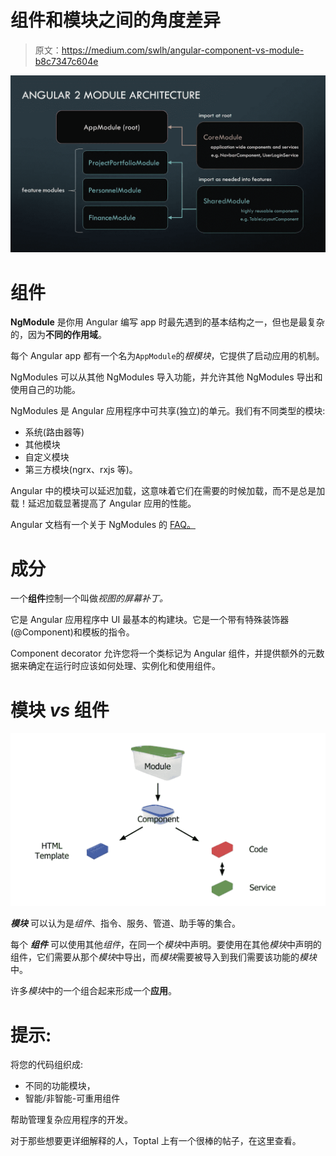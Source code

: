 # 组件和模块之间的角度差异

> 原文：<https://medium.com/swlh/angular-component-vs-module-b8c7347c604e>

![](img/0dc51e941fc731c005077d73e949c295.png)

# 组件

**NgModule** 是你用 Angular 编写 app 时最先遇到的基本结构之一，但也是最复杂的，因为**不同的作用域**。

每个 Angular app 都有一个名为`AppModule`的*根模块*，它提供了启动应用的机制。

NgModules 可以从其他 NgModules 导入功能，并允许其他 NgModules 导出和使用自己的功能。

NgModules 是 Angular 应用程序中可共享(独立)的单元。我们有不同类型的模块:

*   系统(路由器等)
*   其他模块
*   自定义模块
*   第三方模块(ngrx、rxjs 等)。

Angular 中的模块可以延迟加载，这意味着它们在需要的时候加载，而不是总是加载！延迟加载显著提高了 Angular 应用的性能。

Angular 文档有一个关于 NgModules 的 [FAQ。](https://angular.io/guide/ngmodule-faq)

# 成分

一个**组件**控制一个叫做*视图的屏幕补丁。*

它是 Angular 应用程序中 UI 最基本的构建块。它是一个带有特殊装饰器(@Component)和模板的指令。

Component decorator 允许您将一个类标记为 Angular 组件，并提供额外的元数据来确定在运行时应该如何处理、实例化和使用组件。

# **模块** *vs* **组件**

![](img/e988d0a526def9dfdc391520191d21a5.png)

***模块*** 可以认为是*组件*、指令、服务、管道、助手等的集合。

每个 ***组件*** 可以使用其他*组件*，在同一个*模块*中声明。要使用在其他*模块*中声明的组件，它们需要从那个*模块*中导出，而*模块*需要被导入到我们需要该功能的*模块*中。

许多*模块*中的一个组合起来形成一个**应用**。

# 提示:

将您的代码组织成:

*   不同的功能模块，
*   智能/非智能-可重用组件

帮助管理复杂应用程序的开发。

对于那些想要更详细解释的人，Toptal 上有一个很棒的帖子，在这里查看。